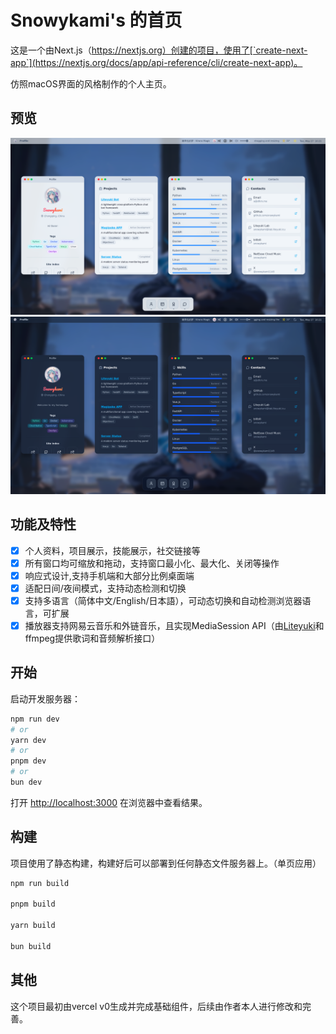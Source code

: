 # Snowykami's 的首页

这是一个由Next.js（https://nextjs.org）创建的项目，使用了[`create-next-app`](https://nextjs.org/docs/app/api-reference/cli/create-next-app)。

仿照macOS界面的风格制作的个人主页。

## 预览

<!-- START_PREVIEW_IMAGE -->
![白天预览](./images/preview-light.png)
![夜间预览](./images/preview-dark.png)
<!-- END_PREVIEW_IMAGE -->

## 功能及特性

- [x] 个人资料，项目展示，技能展示，社交链接等
- [x] 所有窗口均可缩放和拖动，支持窗口最小化、最大化、关闭等操作
- [x] 响应式设计,支持手机端和大部分比例桌面端
- [x] 适配日间/夜间模式，支持动态检测和切换
- [x] 支持多语言（简体中文/English/日本語），可动态切换和自动检测浏览器语言，可扩展
- [x] 播放器支持网易云音乐和外链音乐，且实现MediaSession API（由[Liteyuki](https://github.com/LiteyukiStudio)和ffmpeg提供歌词和音频解析接口）

## 开始

启动开发服务器：

```bash
npm run dev
# or
yarn dev
# or
pnpm dev
# or
bun dev
```

打开 [http://localhost:3000](http://localhost:3000) 在浏览器中查看结果。

## 构建

项目使用了静态构建，构建好后可以部署到任何静态文件服务器上。（单页应用）

```bash
npm run build

pnpm build

yarn build

bun build
```

## 其他

这个项目最初由vercel v0生成并完成基础组件，后续由作者本人进行修改和完善。